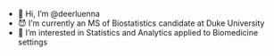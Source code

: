 - 👋 Hi, I’m @deerluenna
- 😈 I’m currently an MS of Biostatistics candidate at Duke University
- 👀 I’m interested in Statistics and Analytics applied to Biomedicine settings

<!---
deerluenna/deerluenna is a ✨ special ✨ repository because its `README.md` (this file) appears on your GitHub profile.
You can click the Preview link to take a look at your changes.
--->
